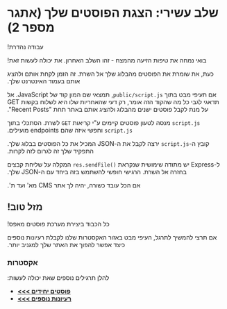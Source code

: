 # &#x202b; שלב עשירי: הצגת הפוסטים שלך (אתגר מספר 2)

&#x202b;
עבודה נהדרת!

&#x202b;
בואי נמחה את טיפות הזיעה מהמצח - זהו השלב האחרון. את יכולה לעשות זאת!

&#x202b;
כעת, את שומרת את הפוסטים מהבלוג שלך אל השרת. זה הזמן לקחת אותם ולהציג אותם בעמוד האינטרנט שלך.

&#x202b;
אם תעיפי מבט בתוך `public/script.js`, תמצאי שם המון קוד של JavaScript. אל תדאגי לגבי כל מה שהקוד הזה אומר, רק דעי שהאחריות שלו היא לשלוח בקשות GET על מנת לקבל פוסטים ישנים מהבלוג ולהציג אותם באתר תחת "Recent Posts".

&#x202b;
`script.js` מנסה לטעון פוסטים קיימים ע"י קריאות `GET` לשרת.
הסתכלי בתוך `script.js` וחפשי איזה שהם endpoints מועילים.

&#x202b;
קובץ ה-`script.js` ירצה לקבל את ה-JSON המכיל את כל הפוסטים בבלוג שלך. התפקיד שלך זה לגרום לזה לקרות.

&#x202b;
ל-Express יש מתודה שימושית שנקראת  `()res.sendFile` המקלה על שליחת קבצים בחזרה אל השרת. הרגישי חופשי להשתמש בזה ביחד עם ה-JSON שלך.

&#x202b;
אם הכל עובד כשורה, יהיה לך אתר CMS מא' ועד ת'.

## &#x202b; מזל טוב! 

&#x202b;
כל הכבוד ביצירת מערכת פוסטים מאפס!

&#x202b;
אם תרצי להמשיך לתרגל, העיפי מבט באזור האקסטרות שלנו לקבלת רעיונות נוספים כיצד אפשר להפוך את האתר שלך למגניב יותר.

### &#x202b; אקסטרות
&#x202b;
להלן תרגילים נוספים שאת יכולה לעשות:
* &#x202b; [**פוסטים יחידים >>>**](extension-templating.md)
* &#x202b; [**רעיונות נוספים >>>**](stretch-goals.md)
